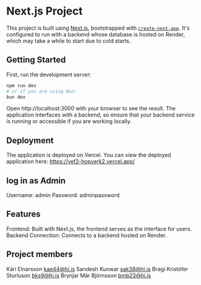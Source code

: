 # Next.js Project

This project is built using [Next.js](https://nextjs.org/), bootstrapped with [`create-next-app`](https://github.com/vercel/next.js/tree/canary/packages/create-next-app). It's configured to run with a backend whose database is hosted on Render, which may take a while to start due to cold starts.

## Getting Started

First, run the development server:

```bash
npm run dev
# or if you are using Bun:
bun dev
```

Open http://localhost:3000 with your browser to see the result. The application interfaces with a backend, so ensure that your backend service is running or accessible if you are working locally.

## Deployment
The application is deployed on Vercel. You can view the deployed application here: 
https://vef2-hopverk2.vercel.app/

## log in as Admin
Username: admin
Password: adminpassword


## Features
Frontend: Built with Next.js, the frontend serves as the interface for users.
Backend Connection: Connects to a backend hosted on Render.

## Project members
Kári Einarsson
kae44@hi.is
Sandesh Kunwar
sak38@hi.is
Bragi Kristófer Sturluson
bks9@hi.is
Brynjar Már Björnsson
bmb23@hi.is